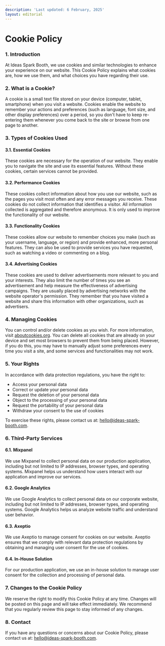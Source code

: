 ```yaml
---
description: 'Last updated: 6 February, 2025'
layout: editorial
---
```


# Cookie Policy

### 1. Introduction

At Ideas Spark Booth, we use cookies and similar technologies to enhance your experience on our website. This Cookie Policy explains what cookies are, how we use them, and what choices you have regarding their use.

### 2. What is a Cookie?

A cookie is a small text file stored on your device (computer, tablet, smartphone) when you visit a website. Cookies enable the website to remember your actions and preferences (such as language, font size, and other display preferences) over a period, so you don't have to keep re-entering them whenever you come back to the site or browse from one page to another.

### 3. Types of Cookies Used

#### 3.1. Essential Cookies

These cookies are necessary for the operation of our website. They enable you to navigate the site and use its essential features. Without these cookies, certain services cannot be provided.

#### 3.2. Performance Cookies

These cookies collect information about how you use our website, such as the pages you visit most often and any error messages you receive. These cookies do not collect information that identifies a visitor. All information collected is aggregated and therefore anonymous. It is only used to improve the functionality of our website.

#### 3.3. Functionality Cookies

These cookies allow our website to remember choices you make (such as your username, language, or region) and provide enhanced, more personal features. They can also be used to provide services you have requested, such as watching a video or commenting on a blog.

#### 3.4. Advertising Cookies

These cookies are used to deliver advertisements more relevant to you and your interests. They also limit the number of times you see an advertisement and help measure the effectiveness of advertising campaigns. They are usually placed by advertising networks with the website operator's permission. They remember that you have visited a website and share this information with other organizations, such as advertisers.

### 4. Managing Cookies

You can control and/or delete cookies as you wish. For more information, visit [aboutcookies.org](http://aboutcookies.org/). You can delete all cookies that are already on your device and set most browsers to prevent them from being placed. However, if you do this, you may have to manually adjust some preferences every time you visit a site, and some services and functionalities may not work.

### 5. Your Rights

In accordance with data protection regulations, you have the right to:

* Access your personal data
* Correct or update your personal data
* Request the deletion of your personal data
* Object to the processing of your personal data
* Request the portability of your personal data
* Withdraw your consent to the use of cookies

To exercise these rights, please contact us at: [hello@ideas-spark-booth.com](mailto:hello@ideas-spark-booth.com).

### 6. Third-Party Services

#### 6.1. Mixpanel

We use Mixpanel to collect personal data on our production application, including but not limited to IP addresses, browser types, and operating systems. Mixpanel helps us understand how users interact with our application and improve our services.

#### 6.2. Google Analytics

We use Google Analytics to collect personal data on our corporate website, including but not limited to IP addresses, browser types, and operating systems. Google Analytics helps us analyze website traffic and understand user behavior.

#### 6.3. Axeptio

We use Axeptio to manage consent for cookies on our website. Axeptio ensures that we comply with relevant data protection regulations by obtaining and managing user consent for the use of cookies.

#### 6.4. In-House Solution

For our production application, we use an in-house solution to manage user consent for the collection and processing of personal data.

### 7. Changes to the Cookie Policy

We reserve the right to modify this Cookie Policy at any time. Changes will be posted on this page and will take effect immediately. We recommend that you regularly review this page to stay informed of any changes.

### 8. Contact

If you have any questions or concerns about our Cookie Policy, please contact us at: [hello@ideas-spark-booth.com](mailto:hello@ideas-spark-booth.com).
